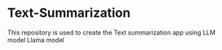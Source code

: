 # Text-Summarization
This repository is used to create the Text summarization app using LLM model Llama model

